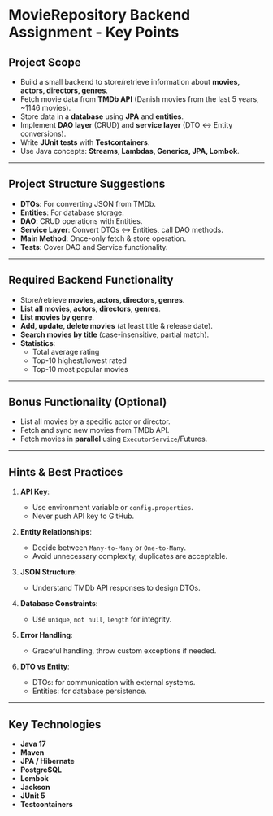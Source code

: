 # MovieRepository Backend Assignment - Key Points

## Project Scope
- Build a small backend to store/retrieve information about **movies, actors, directors, genres**.
- Fetch movie data from **TMDb API** (Danish movies from the last 5 years, ~1146 movies).
- Store data in a **database** using **JPA** and **entities**.
- Implement **DAO layer** (CRUD) and **service layer** (DTO ↔ Entity conversions).
- Write **JUnit tests** with **Testcontainers**.
- Use Java concepts: **Streams, Lambdas, Generics, JPA, Lombok**.

---

## Project Structure Suggestions
- **DTOs**: For converting JSON from TMDb.
- **Entities**: For database storage.
- **DAO**: CRUD operations with Entities.
- **Service Layer**: Convert DTOs ↔ Entities, call DAO methods.
- **Main Method**: Once-only fetch & store operation.
- **Tests**: Cover DAO and Service functionality.

---

## Required Backend Functionality
- Store/retrieve **movies, actors, directors, genres**.
- **List all movies, actors, directors, genres**.
- **List movies by genre**.
- **Add, update, delete movies** (at least title & release date).
- **Search movies by title** (case-insensitive, partial match).
- **Statistics**:
    - Total average rating
    - Top-10 highest/lowest rated
    - Top-10 most popular movies

---

## Bonus Functionality (Optional)
- List all movies by a specific actor or director.
- Fetch and sync new movies from TMDb API.
- Fetch movies in **parallel** using `ExecutorService`/Futures.

---

## Hints & Best Practices
1. **API Key**:
    - Use environment variable or `config.properties`.
    - Never push API key to GitHub.

2. **Entity Relationships**:
    - Decide between `Many-to-Many` or `One-to-Many`.
    - Avoid unnecessary complexity, duplicates are acceptable.

3. **JSON Structure**:
    - Understand TMDb API responses to design DTOs.

4. **Database Constraints**:
    - Use `unique`, `not null`, `length` for integrity.

5. **Error Handling**:
    - Graceful handling, throw custom exceptions if needed.

6. **DTO vs Entity**:
    - DTOs: for communication with external systems.
    - Entities: for database persistence.

---

## Key Technologies
- **Java 17**
- **Maven**
- **JPA / Hibernate**
- **PostgreSQL**
- **Lombok**
- **Jackson**
- **JUnit 5**
- **Testcontainers**
